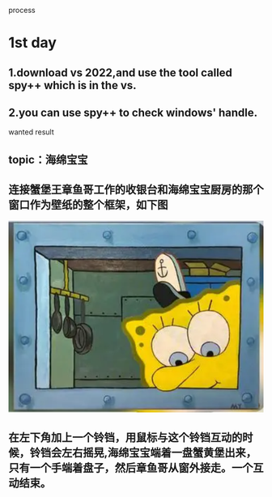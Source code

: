 process
# 1st day
## 1.download vs 2022,and use the tool called spy++ which is in the vs.
## 2.you can use spy++ to check windows' handle.

wanted result
## topic：海绵宝宝
## 连接蟹堡王章鱼哥工作的收银台和海绵宝宝厨房的那个窗口作为壁纸的整个框架，如下图
<picture>
  <source media="(prefers-color-scheme: dark)" srcset="images/image.png">
  <source media="(prefers-color-scheme: light)" srcset="images/image.png">
  <img alt="Shows an illustrated sun in light mode and a moon with stars in dark mode." src="images/image.png">
</picture>

  ## 在左下角加上一个铃铛，用鼠标与这个铃铛互动的时候，铃铛会左右摇晃,海绵宝宝端着一盘蟹黄堡出来，只有一个手端着盘子，然后章鱼哥从窗外接走。一个互动结束。
  ## 




